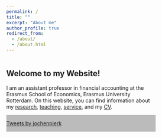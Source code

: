 ```yaml
---
permalink: /
title: ""
excerpt: "About me"
author_profile: true
redirect_from: 
  - /about/
  - /about.html
---
```

<html>
<head>
<meta name="viewport" content="width=device-width, initial-scale=1">
<style>
* {
  box-sizing: border-box;
}

/* Create two unequal columns that floats next to each other */
.column {
  float: left;
  padding: 10px;
 }

.left {
  width: 75%;
}

.right {
  width: 25%;
}

/* Clear floats after the columns */
.row:after {
  content: "";
  display: table;
  clear: both;
}
</style>
</head>
<body>

<div class="row">
  <div class="column left" >
     <h2>Welcome to my Website! </h2>
    <p> I am an assistant professor in financial accounting at the Erasmus School of 	Economics, Erasmus University Rotterdam. On this website, you can find information 		about my <a href= "https://jochenpierk.github.io/home/research/">research</a>, <a 	href= "https://jochenpierk.github.io/home/teaching/">teaching</a>, <a href= 			"https://jochenpierk.github.io/home/service/">service</a>, and my <a 		   href="https://jochenpierk.github.io/home/cv/">CV</a>.  </p>
  </div>
  
  <div class="column right" style="background-color:#bbb;">
     <p>
    <a class="twitter-timeline" href="https://twitter.com/jochenpierk?ref_src=twsrc%5Etfw">Tweets by jochenpierk</a> <script async src="https://platform.twitter.com/widgets.js" charset="utf-8"></script> 
  </div>
</div>

</body>
</html>




  


